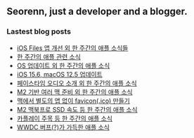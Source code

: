 ## Seorenn, just a developer and a blogger.

### Lastest blog posts

<!-- BLOG-POST-LIST:START -->
- [iOS Files 앱 개선 외 한 주간의 애플 소식들](https://seorenn.tistory.com/266)
- [한 주간의 애플 관련 소식](https://seorenn.tistory.com/265)
- [OS 업데이트 외 한 주간의 애플 소식](https://seorenn.tistory.com/264)
- [iOS 15.6, macOS 12.5 업데이트](https://seorenn.tistory.com/263)
- [페이스타임 오디오 소개 외 한 주간의 애플 소식](https://seorenn.tistory.com/262)
- [M2 기반 여러 맥 준비 외 한 주간의 애플 소식](https://seorenn.tistory.com/261)
- [맥에서 별도의 앱 없이 favicon&lpar;.ico&rpar; 만들기](https://seorenn.tistory.com/259)
- [M2 맥북프로 SSD 속도 등 한 주간의 애플 소식](https://seorenn.tistory.com/260)
- [카플레이 주목 등 한 주간의 애플 소식](https://seorenn.tistory.com/258)
- [WWDC 버프&lpar;?&rpar;가 가득한 애플 소식](https://seorenn.tistory.com/255)
<!-- BLOG-POST-LIST:END -->
